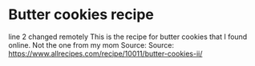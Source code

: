 # Butter cookies recipe 
line 2 changed remotely
This is the recipe for butter cookies that I found online. Not the one from my mom
Source: Source: https://www.allrecipes.com/recipe/10011/butter-cookies-ii/
